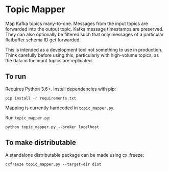 # Topic Mapper

Map Kafka topics many-to-one. Messages from the input topics are forwarded into the output topic. Kafka message timestamps are preserved. They can also optionally be filtered such that only messages of a particular flatbuffer schema ID get forwarded.

This is intended as a development tool not something to use in production. Think carefully before using this, particularly with high-volume topics, as the data in the input topics are replicated.

## To run
Requires Python 3.6+. Install dependencies with pip:
```
pip install -r requirements.txt
```

Mapping is currently hardcoded in `topic_mapper.py`.

Run `topic_mapper.py`:
```
python topic_mapper.py --broker localhost
```

## To make distributable
A standalone distributable package can be made using cx_freeze:
```
cxfreeze topic_mapper.py --target-dir dist
```
